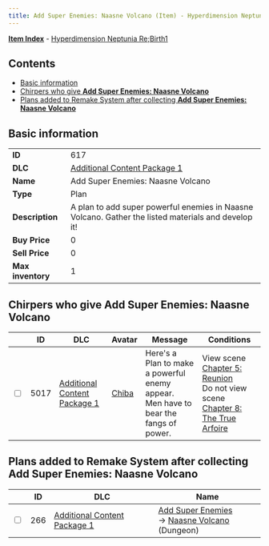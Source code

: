 ```yaml
---
title: Add Super Enemies: Naasne Volcano (Item) - Hyperdimension Neptunia Re;Birth1
---
```


[**Item Index**](/neptunia/rb1/item/index.html) - [Hyperdimension Neptunia Re;Birth1](/neptunia/rb1)

## Contents

- [Basic information](#basic-information)
- [Chirpers who give **Add Super Enemies: Naasne Volcano**](#chirpers-who-give-add-super-enemies-naasne-volcano)
- [Plans added to Remake System after collecting **Add Super Enemies: Naasne Volcano**](#plans-added-to-remake-system-after-collecting-add-super-enemies-naasne-volcano)
## Basic information

|   |   |
| -- | -- |
| **ID** | 617 |
| **DLC** | [Additional Content Package 1](/neptunia/rb1/dlc/10-pack1.html) |
| **Name** | Add Super Enemies: Naasne Volcano |
| **Type** | Plan |
| **Description** | A plan to add super powerful enemies in Naasne Volcano. Gather the listed materials and develop it! |
| **Buy Price** | 0 |
| **Sell Price** | 0 |
| **Max inventory** | 1 |


## Chirpers who give **Add Super Enemies: Naasne Volcano**

|    | ID | DLC | Avatar | Message | Conditions |
| -- | -- | --- | ------ | ------- | ---------- |
| <input type="checkbox" id="rb1-chirper-event-10-5017" class="trackbox" /> | 5017 | [Additional Content Package 1](/neptunia/rb1/dlc/10-pack1.html) | [Chiba](/neptunia/rb1/undefined/1-219-chiba.html) | Here's a Plan to make a powerful enemy appear.<br />Men have to bear the fangs of power. | View scene [Chapter 5: Reunion](/neptunia/rb1/scene/1-503-chapter-5-reunion.html)<br />Do not view scene [Chapter 8: The True Arfoire](/neptunia/rb1/scene/1-807-chapter-8-the-true-arfoire.html) |


## Plans added to Remake System after collecting **Add Super Enemies: Naasne Volcano**

|    | ID | DLC | Name |
| -- | -- | --- | ---- |
| <input type="checkbox" id="rb1-remake-10-266" class="trackbox" /> | 266 | [Additional Content Package 1](/neptunia/rb1/dlc/10-pack1.html) | [Add Super Enemies](/neptunia/rb1/remake/10-266-add-super-enemies.html)<br /> → [Naasne Volcano](/neptunia/rb1/dungeon/1-112-naasne-volcano.html) (Dungeon) |
